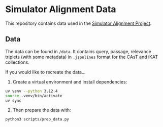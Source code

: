 # Simulator Alignment Data

This repository contains data used in the [Simulator Alignment Project](https://github.com/paulowoicho/simulator_alignment).

## Data

The data can be found in `/data`. It contains query, passage, relevance triplets (with some metadata) in `.jsonlines` format for the CAsT and iKAT collections.

If you would like to recreate the data...

1. Create a virtual environment and install dependencies:
```bash
uv venv --python 3.12.4
source .venv/bin/activate
uv sync
```

2. Then prepare the data with:
```bash
python3 scripts/prep_data.py
```
